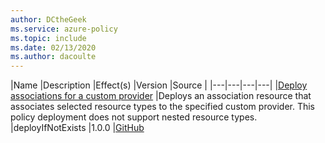 ```yaml
---
author: DCtheGeek
ms.service: azure-policy
ms.topic: include
ms.date: 02/13/2020
ms.author: dacoulte
---
```


|Name |Description |Effect(s) |Version |Source |
|---|---|---|---|
|[Deploy associations for a custom provider](https://portal.azure.com/#blade/Microsoft_Azure_Policy/PolicyDetailBlade/definitionId/%2Fproviders%2FMicrosoft.Authorization%2FpolicyDefinitions%2Fc15c281f-ea5c-44cd-90b8-fc3c14d13f0c) |Deploys an association resource that associates selected resource types to the specified custom provider. This policy deployment does not support nested resource types. |deployIfNotExists |1.0.0 |[GitHub](https://github.com/Azure/azure-policy/blob/master/built-in-policies/policyDefinitions/Custom%20Provider/AssociationForCustomProvider_Deploy.json)

